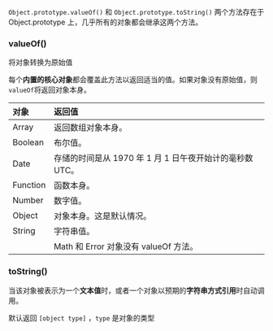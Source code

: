 `Object.prototype.valueOf()` 和 `Object.prototype.toString()` 两个方法存在于 Object.prototype 上，几乎所有的对象都会继承这两个方法。



### valueOf()

将对象转换为原始值

每个**内置的核心对象**都会覆盖此方法以返回适当的值。如果对象没有原始值，则`valueOf`将返回对象本身。

| **对象** | **返回值**                                               |
| :------- | :------------------------------------------------------- |
| Array    | 返回数组对象本身。                                       |
| Boolean  | 布尔值。                                                 |
| Date     | 存储的时间是从 1970 年 1 月 1 日午夜开始计的毫秒数 UTC。 |
| Function | 函数本身。                                               |
| Number   | 数字值。                                                 |
| Object   | 对象本身。这是默认情况。                                 |
| String   | 字符串值。                                               |
|          | Math 和 Error 对象没有 valueOf 方法。                    |

### toString()

当该对象被表示为一个**文本值**时，或者一个对象以预期的**字符串方式引用**时自动调用。

默认返回 `[object type]` ，`type` 是对象的类型

